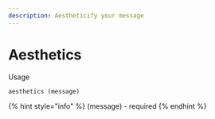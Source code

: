 ```yaml
---
description: Aestheticify your message
---
```


# Aesthetics

Usage

```
aesthetics (message)
```

{% hint style="info" %}
(message) - required
{% endhint %}
